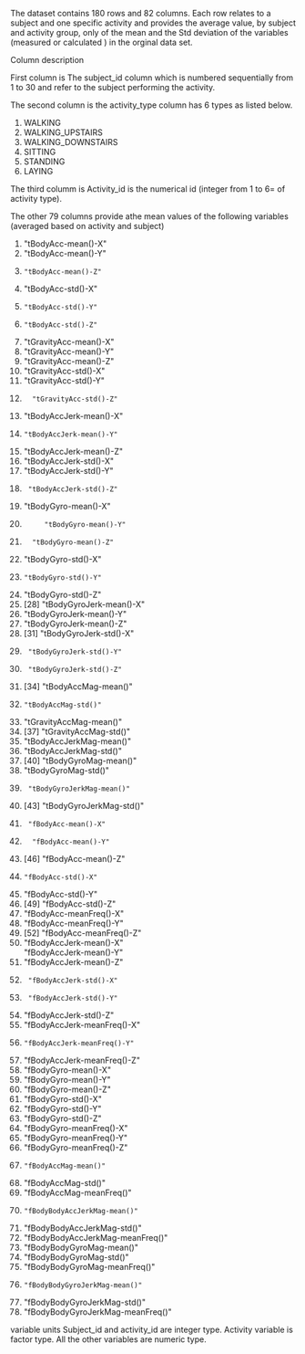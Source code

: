 The dataset contains 180 rows and 82 columns. 
Each row relates to a subject and one specific activity and provides the average value, by subject and activity group, only of the mean and the Std deviation of the variables (measured or calculated ) in the orginal data set.

Column description

First column is The subject_id column which is numbered sequentially from 1 to 30 and refer to the subject performing the activity.

The second column is the activity_type column has 6 types as listed below.
1.	WALKING
2.	WALKING_UPSTAIRS
3.	WALKING_DOWNSTAIRS
4.	SITTING
5.	STANDING
6.	LAYING

The third columm is Activity_id is the numerical id (integer from 1 to 6= of activity type).

The other 79 columns provide athe mean values of the following variables (averaged based on activity and subject) 
1.	"tBodyAcc-mean()-X"          
2.	 "tBodyAcc-mean()-Y"        
3.	   "tBodyAcc-mean()-Z"              
4.	 "tBodyAcc-std()-X"        
5.	   "tBodyAcc-std()-Y"         
6.	   "tBodyAcc-std()-Z"     
7.	"tGravityAcc-mean()-X"       
8.	 "tGravityAcc-mean()-Y"      
9.	  "tGravityAcc-mean()-Z"           
10.	"tGravityAcc-std()-X"       
11.	 "tGravityAcc-std()-Y"       
12.	      "tGravityAcc-std()-Z"            
13.	"tBodyAccJerk-mean()-X"       
14.	    "tBodyAccJerk-mean()-Y"        
15.	   "tBodyAccJerk-mean()-Z"          
16.	"tBodyAccJerk-std()-X"        
17.	   "tBodyAccJerk-std()-Y"      
18.	     "tBodyAccJerk-std()-Z"           
19. "tBodyGyro-mean()-X"     
20.	         "tBodyGyro-mean()-Y"        
21.	      "tBodyGyro-mean()-Z"             
22.	"tBodyGyro-std()-X"           
23.	    "tBodyGyro-std()-Y"               
24.	"tBodyGyro-std()-Z"              
25.	[28] "tBodyGyroJerk-mean()-X"        
26.	  "tBodyGyroJerk-mean()-Y"       
27.	   "tBodyGyroJerk-mean()-Z"         
28.	[31] "tBodyGyroJerk-std()-X"      
29.	     "tBodyGyroJerk-std()-Y"      
30.	     "tBodyGyroJerk-std()-Z"          
31.	[34] "tBodyAccMag-mean()"          
32.	    "tBodyAccMag-std()"             
33.	  "tGravityAccMag-mean()"          
34.	[37] "tGravityAccMag-std()"         
35.	   "tBodyAccJerkMag-mean()"         
36.	 "tBodyAccJerkMag-std()"          
37.	[40] "tBodyGyroMag-mean()"          
38.	   "tBodyGyroMag-std()"         
39.	     "tBodyGyroJerkMag-mean()"        
40.	[43] "tBodyGyroJerkMag-std()"     
41.	     "fBodyAcc-mean()-X"         
42.	      "fBodyAcc-mean()-Y"              
43.	[46] "fBodyAcc-mean()-Z"           
44.	    "fBodyAcc-std()-X"             
45.	   "fBodyAcc-std()-Y"               
46.	[49] "fBodyAcc-std()-Z"             
47.	   "fBodyAcc-meanFreq()-X"          
48.	 "fBodyAcc-meanFreq()-Y"          
49.	[52] "fBodyAcc-meanFreq()-Z"        
50.	   "fBodyAccJerk-mean()-X"        
"fBodyAccJerk-mean()-Y"          
52.	"fBodyAccJerk-mean()-Z"      
53.	     "fBodyAccJerk-std()-X"       
54.	     "fBodyAccJerk-std()-Y"           
55.	"fBodyAccJerk-std()-Z"         
56.	   "fBodyAccJerk-meanFreq()-X"   
57.	    "fBodyAccJerk-meanFreq()-Y"      
58.	"fBodyAccJerk-meanFreq()-Z"    
59.	   "fBodyGyro-mean()-X"             
60.	 "fBodyGyro-mean()-Y"             
61.	"fBodyGyro-mean()-Z"           
62.	   "fBodyGyro-std()-X"             
63.	  "fBodyGyro-std()-Y"              
64.	"fBodyGyro-std()-Z"             
65.	  "fBodyGyro-meanFreq()-X"        
66.	  "fBodyGyro-meanFreq()-Y"         
67.	"fBodyGyro-meanFreq()-Z"      
68.	    "fBodyAccMag-mean()"             
69.	 "fBodyAccMag-std()"              
70.	"fBodyAccMag-meanFreq()"      
71.	    "fBodyBodyAccJerkMag-mean()"    
72.	  "fBodyBodyAccJerkMag-std()"      
73.	"fBodyBodyAccJerkMag-meanFreq()"
74.	  "fBodyBodyGyroMag-mean()"       
75.	  "fBodyBodyGyroMag-std()"         
76.	"fBodyBodyGyroMag-meanFreq()" 
77.	    "fBodyBodyGyroJerkMag-mean()"  
78.	   "fBodyBodyGyroJerkMag-std()"     
79.	"fBodyBodyGyroJerkMag-meanFreq()"

variable units
Subject_id and activity_id are  integer type. 
Activity variable is factor type. 
All the other variables are numeric type.
